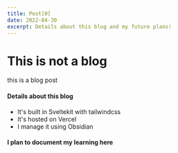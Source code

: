 ```yaml
---
title: Post[0]
date: 2022-04-30
excerpt: Details about this blog and my future plans!
---
```

<div class="flex"><h1>This is not a blog</h1><div class="text-sm pt-20 font-black">this is a blog post</div></div>

#### Details about this blog

- It's built in Sveltekit with tailwindcss
- It's hosted on Vercel
- I manage it using Obsidian

#### I plan to document my learning here
